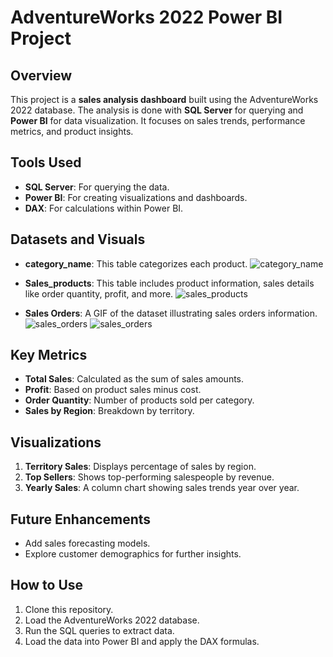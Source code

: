 # AdventureWorks 2022 Power BI Project

## Overview

This project is a **sales analysis dashboard** built using the AdventureWorks 2022 database. The analysis is done with **SQL Server** for querying and **Power BI** for data visualization. It focuses on sales trends, performance metrics, and product insights.

## Tools Used
- **SQL Server**: For querying the data.
- **Power BI**: For creating visualizations and dashboards.
- **DAX**: For calculations within Power BI.

## Datasets and Visuals

- **category_name**: This table categorizes each product.
![category_name](https://github.com/user-attachments/assets/ed3a1d8c-3be1-45cf-8fdb-eb0b5538a22f)


- **Sales_products**: This table includes product information, sales details like order quantity, profit, and more.
![sales_products](https://github.com/user-attachments/assets/adee2f3d-9d08-474a-bbf8-2780cf04308c)

- **Sales Orders**: A GIF of the dataset illustrating sales orders information.
![sales_orders](https://github.com/user-attachments/assets/74690593-30df-4ccc-9d67-5a9416e5ac52)
![sales_orders](https://github.com/user-attachments/assets/42e518e6-c831-41f2-bf20-5e970638f498)


## Key Metrics
- **Total Sales**: Calculated as the sum of sales amounts.
- **Profit**: Based on product sales minus cost.
- **Order Quantity**: Number of products sold per category.
- **Sales by Region**: Breakdown by territory.

## Visualizations

1. **Territory Sales**: Displays percentage of sales by region.
2. **Top Sellers**: Shows top-performing salespeople by revenue.
3. **Yearly Sales**: A column chart showing sales trends year over year.

## Future Enhancements
- Add sales forecasting models.
- Explore customer demographics for further insights.

## How to Use

1. Clone this repository.
2. Load the AdventureWorks 2022 database.
3. Run the SQL queries to extract data.
4. Load the data into Power BI and apply the DAX formulas.
